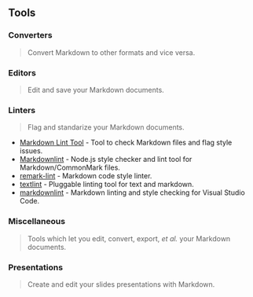 ## Tools

### Converters

> Convert Markdown to other formats and vice versa.

### Editors

> Edit and save your Markdown documents.

### Linters

> Flag and standarize your Markdown documents.

-   [Markdown Lint Tool](https://github.com/markdownlint/markdownlint) - Tool to check Markdown files and flag style issues.
-   [Markdownlint](https://github.com/igorshubovych/markdownlint-cli) - Node.js style checker and lint tool for Markdown/CommonMark files.
-   [remark-lint](https://github.com/remarkjs/remark-lint) - Markdown code style linter.
-   [textlint](https://textlint.github.io/) - Pluggable linting tool for text and markdown.
-   [markdownlint](https://github.com/DavidAnson/vscode-markdownlint) - Markdown linting and style checking for Visual Studio Code.

### Miscellaneous

> Tools which let you edit, convert, export, _et al._ your Markdown documents.

### Presentations

> Create and edit your slides presentations with Markdown.